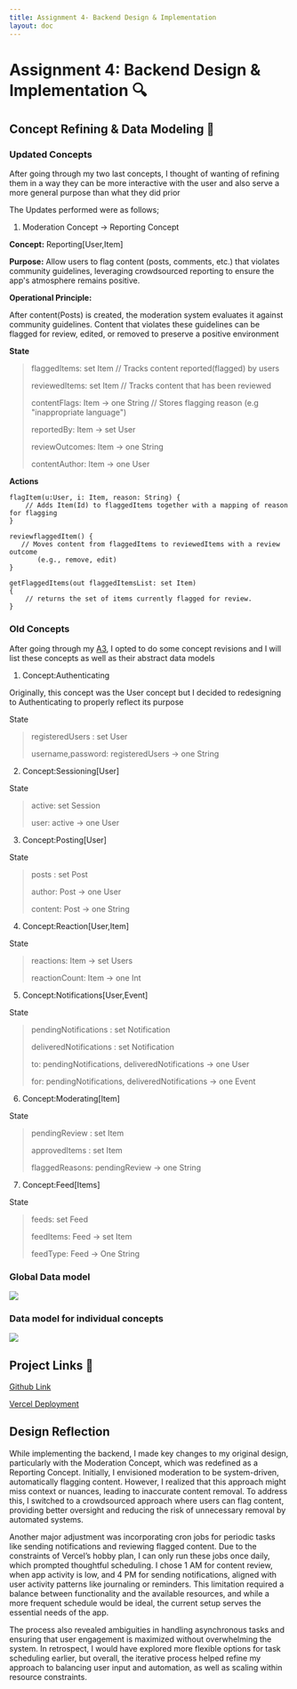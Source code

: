 ```yaml
---
title: Assignment 4- Backend Design & Implementation
layout: doc
---
```


# Assignment 4: Backend Design & Implementation :mag:

## Concept Refining & Data Modeling :bookmark_tabs:

### Updated Concepts
After going through my two last concepts, I thought of wanting of refining them in a way they can be more interactive with the user and also serve a more general purpose than what they did prior

The Updates performed were as follows;

1. Moderation Concept -> Reporting Concept

<b>Concept:</b> Reporting[User,Item]

<b>Purpose:</b> Allow users to flag content (posts, comments, etc.) that violates community guidelines, leveraging crowdsourced reporting to ensure the app's atmosphere remains positive.

<b>Operational Principle:</b>  

After content(Posts) is created, the moderation system evaluates it against community guidelines. Content that violates these guidelines can be flagged for review, edited, or removed to preserve a positive environment


<b>State</b>
>flaggedItems: set Item // Tracks content reported(flagged) by users
>
>reviewedItems: set Item // Tracks content that has been reviewed
>
>contentFlags: Item -> one String // Stores flagging reason (e.g "inappropriate language")
>
>reportedBy: Item -> set User
>
>reviewOutcomes: Item -> one String
>
>contentAuthor: Item -> one User


<b> Actions </b>

```
flagItem(u:User, i: Item, reason: String) {
    // Adds Item(Id) to flaggedItems together with a mapping of reason for flagging
}
 ```
 ```
reviewflaggedItem() {
    // Moves content from flaggedItems to reviewedItems with a review outcome 
        (e.g., remove, edit)
}
```
```
getFlaggedItems(out flaggedItemsList: set Item)
{
    // returns the set of items currently flagged for review.
}
```



### Old Concepts 

After going through my <a href="https://nisha-nathan.github.io/portfolio-nisha/assignments/assignment3.html">A3</a>, I opted to do some concept revisions and I will list these concepts as well as their abstract data models

1. Concept:Authenticating

Originally, this concept was the User concept but I decided to redesigning to Authenticating to properly reflect its purpose

State
> registeredUsers : set User
>
> username,password: registeredUsers -> one String

2. Concept:Sessioning[User]

State
> active: set Session
>
> user: active -> one User

3. Concept:Posting[User]

State
>posts : set Post
>
>author: Post -> one User
>
>content: Post -> one String


4. Concept:Reaction[User,Item]

State
> reactions: Item -> set Users
>
> reactionCount: Item -> one Int

5. Concept:Notifications[User,Event]

State
> pendingNotifications : set Notification
>
>  deliveredNotifications : set Notification
>
> to: pendingNotifications, deliveredNotifications -> one User
>
> for: pendingNotifications, deliveredNotifications -> one Event

6. Concept:Moderating[Item]

State
> pendingReview : set Item
>
> approvedItems : set Item
>
> flaggedReasons: pendingReview -> one String

7. Concept:Feed[Items]

State
> feeds: set Feed
>
> feedItems: Feed -> set Item
>
>feedType: Feed -> One String

### Global Data model
<img src="./Global Data Model.jpg">

### Data model for individual concepts
<img src="./Individual Data Models.jpg">


## Project Links :pushpin:
 <a href="https://github.com/Nisha-Nathan/backend-starter">Github Link</a>

 <a href="https://uplift-app-blush.vercel.app/">Vercel Deployment</a>

 ## Design Reflection

 While implementing the backend, I made key changes to my original design, particularly with the Moderation Concept, which was redefined as a Reporting Concept. Initially, I envisioned moderation to be system-driven, automatically flagging content. However, I realized that this approach might miss context or nuances, leading to inaccurate content removal. To address this, I switched to a crowdsourced approach where users can flag content, providing better oversight and reducing the risk of unnecessary removal by automated systems.

Another major adjustment was incorporating cron jobs for periodic tasks like sending notifications and reviewing flagged content. Due to the constraints of Vercel’s hobby plan, I can only run these jobs once daily, which prompted thoughtful scheduling. I chose 1 AM for content review, when app activity is low, and 4 PM for sending notifications, aligned with user activity patterns like journaling or reminders. This limitation required a balance between functionality and the available resources, and while a more frequent schedule would be ideal, the current setup serves the essential needs of the app.

The process also revealed ambiguities in handling asynchronous tasks and ensuring that user engagement is maximized without overwhelming the system. In retrospect, I would have explored more flexible options for task scheduling earlier, but overall, the iterative process helped refine my approach to balancing user input and automation, as well as scaling within resource constraints.

